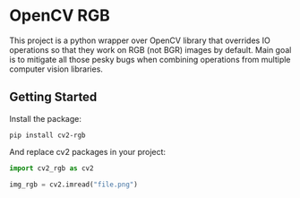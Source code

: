 # OpenCV RGB

This project is a python wrapper over OpenCV library that overrides IO operations so that they work on RGB (not BGR) images by default. Main goal is to mitigate all those pesky bugs when combining operations from multiple computer vision libraries.

## Getting Started

Install the package:

`pip install cv2-rgb`

And replace cv2 packages in your project:

```python
import cv2_rgb as cv2

img_rgb = cv2.imread("file.png")
```
